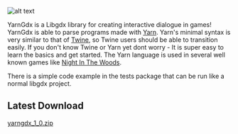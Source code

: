 ![alt text](https://github.com/kyperbelt/YarnGdx/blob/master/yarngdxlogo.png "Yarn GDX Logo")

YarnGdx is a Libgdx library for creating interactive dialogue in games! YarnGdx is able to parse programs made with [Yarn][1]. Yarn's minimal syntax is very similar to that of [Twine][2], so Twine users should be able to transition easily. If you don't know Twine or Yarn yet dont worry - It is super easy to learn the basics and get started. The Yarn language is used in several well known games like [Night In The Woods][20].

There is a simple code example in the tests package that can be run like a normal libgdx project.


## Latest Download
[yarngdx_1_0.zip][100]









<!---  LINKS --->
[1]:https://github.com/infiniteammoinc/Yarn
[2]:http://twinery.org/
[3]:https://github.com/thesecretlab/YarnSpinner
<!--- NOTABLE GAMES --->
[20]:http://nightinthewoods.com/

<!---EXTERNALS --->
[100]:https://doc-00-68-docs.googleusercontent.com/docs/securesc/ha0ro937gcuc7l7deffksulhg5h7mbp1/h3m70j5729u3a7ugfmrguc5kaavaeaqg/1517558400000/01798577184948175402/*/114-k45BfesuC3XKMTzRpbQ6YTK0N-Zek?e=download
